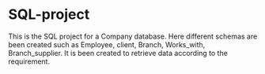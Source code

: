 # SQL-project
This is the SQL project for a Company database. Here different schemas are been created such as Employee, client, Branch, Works_with, Branch_supplier.
It is been created to retrieve data according to the requirement. 

